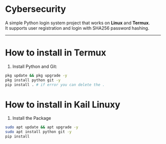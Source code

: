 # Cybersecurity

A simple Python login system project that works on **Linux** and **Termux**.  
It supports user registration and login with SHA256 password hashing.

---

# How to install in Termux

1. Install Python and Git:
```bash
pkg update && pkg upgrade -y
pkg install python git -y
pip install . # if error you can delete the .
```

# How to install in Kail Linuxy

1. Install the Package
```bash
sudo apt update && apt upgrade -y
sudo apt install python git -y
pip install
